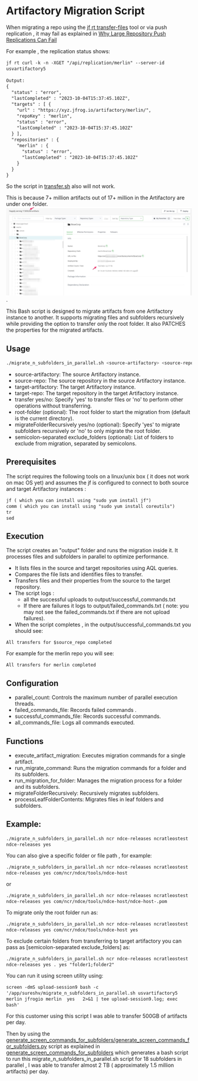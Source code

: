 # Artifactory Migration Script

When migrating a repo using the [jf rt transfer-files](https://jfrog.com/help/r/jfrog-cli/step-5-push-the-files-from-the-source-to-the-target-instance) tool or via push replication , it may fail 
as  explained in [Why Large Repository Push Replications Can Fail](https://jfrog.com/help/r/why-large-repository-push-replications-can-fail/why-large-repository-push-replications-can-fail)

For example , the replication status shows:
```
jf rt curl -k -n -XGET "/api/replication/merlin" --server-id usvartifactory5

Output:
{
  "status" : "error",
  "lastCompleted" : "2023-10-04T15:37:45.102Z",
  "targets" : [ {
    "url" : "https://xyz.jfrog.io/artifactory/merlin/",
    "repoKey" : "merlin",
    "status" : "error",
    "lastCompleted" : "2023-10-04T15:37:45.102Z"
  } ],
  "repositories" : {
    "merlin" : {
      "status" : "error",
      "lastCompleted" : "2023-10-04T15:37:45.102Z"
    }
  }
}
```
So the script in [transfer.sh](https://git.jfrog.info/projects/PROFS/repos/ps_jfrog_scripts/browse/transfer-artifacts/transfer.sh) also will not work.

This is because  7+ million artifacts  out of 17+ million in the Artifactory are  under one folder.
![Big folder in Mono Repo](images/morepo_huge_folder.jpg) .  

This Bash script is designed to migrate artifacts from one Artifactory instance to another. It supports migrating files and subfolders recursively while providing the option to transfer only the root folder.
It also PATCHES the properties for the migrated artifacts.

## Usage

```bash
./migrate_n_subfolders_in_parallel.sh <source-artifactory> <source-repo> <target-artifactory> <target-repo> <transfer yes/no> [root-folder] [migrateFolderRecursively yes/no] [semicolon-separated exclude_folders]
```

- source-artifactory: The source Artifactory instance.
- source-repo: The source repository in the source Artifactory instance.
- target-artifactory: The target Artifactory instance.
- target-repo: The target repository in the target Artifactory instance.
- transfer yes/no: Specify 'yes' to transfer files or 'no' to perform other operations without transferring.
- root-folder (optional): The root folder to start the migration from (default is the current directory).
- migrateFolderRecursively yes/no (optional): Specify 'yes' to migrate subfolders recursively or 'no' to only migrate the root folder.
- semicolon-separated exclude_folders (optional): List of folders to exclude from migration, separated by semicolons.

## Prerequisites

The script requires the following tools on a linux/unix box ( it does not work on mac OS yet)  and assumes the jf is configured to connect to both   source and target Artifactory instances :
```
jf ( which you can install using "sudo yum install jf")
comm ( which you can install using "sudo yum install coreutils")
tr
sed
```

## Execution
The script creates an "output" folder and runs the migration inside it. It processes files and subfolders in parallel to optimize performance.

- It lists files in the source and target repositories using AQL queries.
- Compares the file lists and identifies files to transfer.
- Transfers files and their properties from the source to the target repository.
- The script logs :
    - all the successful  uploads to output/successful_commands.txt
    - If there are failures it logs to  output/failed_commands.txt ( note: you may not see the failed_commands.txt if there are not upload failures).
- When the script completes , in the output/successful_commands.txt you should see:
```
All transfers for $source_repo completed
```
For example for the merlin repo you will see:
```
All transfers for merlin completed
```
## Configuration
- parallel_count: Controls the maximum number of parallel execution threads.
- failed_commands_file: Records failed commands .
- successful_commands_file: Records successful commands.
- all_commands_file: Logs all commands executed.

## Functions
- execute_artifact_migration: Executes migration commands for a single artifact.
- run_migrate_command: Runs the migration commands for a folder and its subfolders.
- run_migration_for_folder: Manages the migration process for a folder and its subfolders.
- migrateFolderRecursively: Recursively migrates subfolders.
- processLeafFolderContents: Migrates files in leaf folders and subfolders.

## Example:
```
./migrate_n_subfolders_in_parallel.sh ncr ndce-releases ncratleostest ndce-releases yes
```


You can also give a specific folder or file path , for example:
```
./migrate_n_subfolders_in_parallel.sh ncr ndce-releases ncratleostest ndce-releases yes com/ncr/ndce/tools/ndce-host
```
or
```
./migrate_n_subfolders_in_parallel.sh ncr ndce-releases ncratleostest ndce-releases yes com/ncr/ndce/tools/ndce-host/ndce-host-.pom
```

To migrate only the root folder run as:
```
./migrate_n_subfolders_in_parallel.sh ncr ndce-releases ncratleostest ndce-releases yes com/ncr/ndce/tools/ndce-host yes
```
To exclude certain folders from transferring to target artifactory you can pass as 
[semicolon-separated exclude_folders] as:
```
./migrate_n_subfolders_in_parallel.sh ncr ndce-releases ncratleostest ndce-releases yes . yes "folder1;folder2"
```

You can run it using screen utility using:
```
screen -dmS upload-session9 bash -c '/app/sureshv/migrate_n_subfolders_in_parallel.sh usvartifactory5 merlin jfrogio merlin  yes   2>&1 | tee upload-session9.log; exec bash'
```


For this customer using this script I was able to transfer 500GB of artifacts per day.

Then by using the  [generate_screen_commands_for_subfolders/generate_screen_commands_for_subfolders.py](../generate_screen_commands_for_subfolders/generate_screen_commands_for_subfolders.py) script as explained in
[generate_screen_commands_for_subfolders](../generate_screen_commands_for_subfolders) which generates a bash script to  run this migrate_n_subfolders_in_parallel.sh script for 18 subfolders in parallel   , I was able to transfer almost 2 TB ( approximately 1.5 million artifacts) per day.